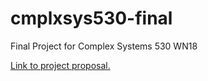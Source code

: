# cmplxsys530-final
Final Project for Complex Systems 530 WN18

[Link to project proposal.](proposal/proposal.md)
